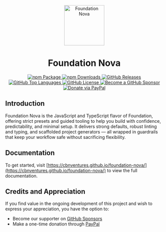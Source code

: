 <div align="center">
  <a href="https://cbnventures.github.io/foundation-nova/">
    <picture>
      <img alt="Foundation Nova" src="https://cbnventures.github.io/foundation-nova/images/logo.svg" height="128">
    </picture>
  </a>
  <h1>Foundation Nova</h1>
  <a href="https://www.npmjs.com/package/@cbnventures/foundation-nova">
    <img alt="npm Package" src="https://img.shields.io/npm/v/@cbnventures/foundation-nova?style=for-the-badge&logo=npm&logoColor=%23ffffff&color=%23b25da6">
  </a>
  <a href="https://www.npmjs.com/package/@cbnventures/foundation-nova">
    <img alt="npm Downloads" src="https://img.shields.io/npm/dt/@cbnventures/foundation-nova?style=for-the-badge&logo=npm&logoColor=%23ffffff&color=%236688c3">
  </a>
  <a href="https://github.com/cbnventures/ntfy-reverse-proxy/releases">
    <img alt="GitHub Releases" src="https://img.shields.io/github/v/release/cbnventures/foundation-nova?style=for-the-badge&logo=github&logoColor=%23ffffff&color=%23b25da6">
  </a>
  <a href="https://github.com/cbnventures/foundation-nova">
    <img alt="GitHub Top Languages" src="https://img.shields.io/github/languages/top/cbnventures/foundation-nova?style=for-the-badge&logo=typescript&logoColor=%23ffffff&color=%236688c3">
  </a>
  <a href="https://github.com/cbnventures/foundation-nova/blob/HEAD/LICENSE">
    <img alt="GitHub License" src="https://img.shields.io/github/license/cbnventures/foundation-nova?style=for-the-badge&logo=googledocs&logoColor=%23ffffff&color=%2348a56a">
  </a>
  <a href="https://github.com/sponsors/cbnventures">
    <img alt="Become a GitHub Sponsor" src="https://img.shields.io/badge/github-sponsor-gray?style=for-the-badge&logo=githubsponsors&logoColor=%23ffffff&color=%23eaaf41">
  </a>
  <a href="https://www.paypal.com/biz/profile/cbnventures">
    <img alt="Donate via PayPal" src="https://img.shields.io/badge/paypal-donate-gray?style=for-the-badge&logo=paypal&logoColor=%23ffffff&color=%23ce4a4a">
  </a>
</div>

## Introduction

Foundation Nova is the JavaScript and TypeScript flavor of Foundation, offering strict presets and guided tooling to help you build with confidence, predictability, and minimal setup. It delivers strong defaults, robust linting and typing, and scaffolded project generators — all wrapped in guardrails that keep your workflow safe without sacrificing flexibility.

## Documentation

To get started, visit [https://cbnventures.github.io/foundation-nova/](https://cbnventures.github.io/foundation-nova/) to view the full documentation.

## Credits and Appreciation

If you find value in the ongoing development of this project and wish to express your appreciation, you have the option to:

- Become our supporter on [GitHub Sponsors](https://github.com/sponsors/cbnventures)
- Make a one-time donation through [PayPal](https://www.paypal.com/biz/profile/cbnventures)
